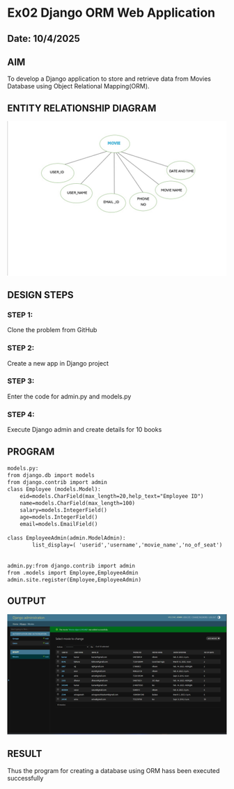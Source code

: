 # Ex02 Django ORM Web Application
## Date: 10/4/2025

## AIM
To develop a Django application to store and retrieve data from Movies Database using Object Relational Mapping(ORM).

## ENTITY RELATIONSHIP DIAGRAM
![alt text](<WhatsApp Image 2025-04-23 at 11.48.21_11cbb2ac.jpg>)

## DESIGN STEPS

### STEP 1:
Clone the problem from GitHub

### STEP 2:
Create a new app in Django project

### STEP 3:
Enter the code for admin.py and models.py

### STEP 4:
Execute Django admin and create details for 10 books

## PROGRAM
```
models.py:
from django.db import models 
from django.contrib import admin 
class Employee (models.Model): 
    eid=models.CharField(max_length=20,help_text="Employee ID")
    name=models.CharField(max_length=100) 
    salary=models.IntegerField() 
    age=models.IntegerField() 
    email=models.EmailField() 

class EmployeeAdmin(admin.ModelAdmin): 
        list_display=( 'userid','username','movie_name','no_of_seat')


admin.py:from django.contrib import admin
from .models import Employee,EmployeeAdmin
admin.site.register(Employee,EmployeeAdmin)
```


## OUTPUT

![alt text](image.png)


## RESULT
Thus the program for creating a database using ORM hass been executed successfully
